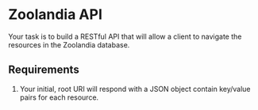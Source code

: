 # Zoolandia API

Your task is to build a RESTful API that will allow a client to navigate the resources in the Zoolandia database.

## Requirements

1. Your initial, root URI will respond with a JSON object contain key/value pairs for each resource.
